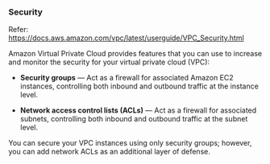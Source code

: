 ### Security

Refer: https://docs.aws.amazon.com/vpc/latest/userguide/VPC_Security.html

Amazon Virtual Private Cloud provides features that you can use to increase and monitor the security for your virtual private cloud (VPC):

* **Security groups** — Act as a firewall for associated Amazon EC2 instances, controlling both inbound and outbound traffic at the instance level.

* **Network access control lists (ACLs)** — Act as a firewall for associated subnets, controlling both inbound and outbound traffic at the subnet level.

You can secure your VPC instances using only security groups; however, you can add network ACLs as an additional layer of defense.
